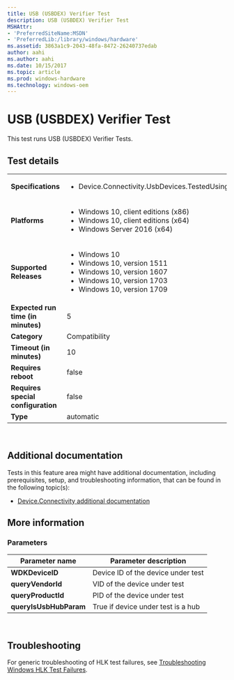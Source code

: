 ```yaml
---
title: USB (USBDEX) Verifier Test
description: USB (USBDEX) Verifier Test
MSHAttr:
- 'PreferredSiteName:MSDN'
- 'PreferredLib:/library/windows/hardware'
ms.assetid: 3863a1c9-2043-48fa-8472-26240737edab
author: aahi
ms.author: aahi
ms.date: 10/15/2017
ms.topic: article
ms.prod: windows-hardware
ms.technology: windows-oem
---
```


# <span id="p_hlk_test.ac8f8d7d-b057-4d62-9602-8551aaf943fc"></span>USB (USBDEX) Verifier Test


This test runs USB (USBDEX) Verifier Tests.

## Test details
|||
|---|---|
| **Specifications**  | <ul><li>Device.Connectivity.UsbDevices.TestedUsingMicrosoftUsbStack</li></ul> |  
| **Platforms**   | <ul><li>Windows 10, client editions (x86)</li><li>Windows 10, client editions (x64)</li><li>Windows Server 2016 (x64)</li></ul> |
| **Supported Releases** | <ul><li>Windows 10</li><li>Windows 10, version 1511</li><li>Windows 10, version 1607</li><li>Windows 10, version 1703</li><li>Windows 10, version 1709</li></ul> |
|**Expected run time (in minutes)**| 5 |
|**Category**| Compatibility |
|**Timeout (in minutes)**| 10 |
|**Requires reboot**| false |
|**Requires special configuration**| false |
|**Type**| automatic |

 

## <span id="Additional_documentation"></span><span id="additional_documentation"></span><span id="ADDITIONAL_DOCUMENTATION"></span>Additional documentation


Tests in this feature area might have additional documentation, including prerequisites, setup, and troubleshooting information, that can be found in the following topic(s):

-   [Device.Connectivity additional documentation](device-connectivity-additional-documentation.md)

## <span id="More_information"></span><span id="more_information"></span><span id="MORE_INFORMATION"></span>More information


### <span id="Parameters"></span><span id="parameters"></span><span id="PARAMETERS"></span>Parameters

| Parameter name         | Parameter description              |
|------------------------|------------------------------------|
| **WDKDeviceID**        | Device ID of the device under test |
| **queryVendorId**      | VID of the device under test       |
| **queryProductId**     | PID of the device under test       |
| **queryIsUsbHubParam** | True if device under test is a hub |

 

## <span id="Troubleshooting"></span><span id="troubleshooting"></span><span id="TROUBLESHOOTING"></span>Troubleshooting


For generic troubleshooting of HLK test failures, see [Troubleshooting Windows HLK Test Failures](..\user\troubleshooting-windows-hlk-test-failures.md).

 

 






